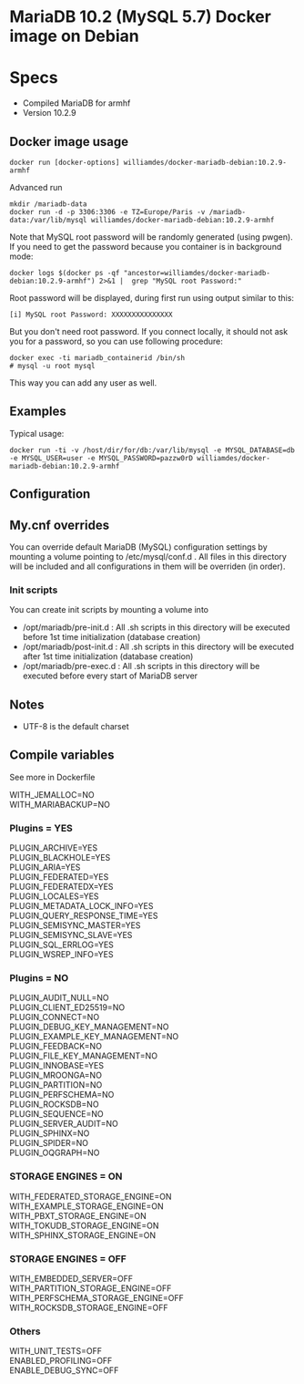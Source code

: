 # MariaDB 10.2 (MySQL 5.7) Docker image on Debian

# Specs
- Compiled MariaDB for armhf
- Version 10.2.9

## Docker image usage

```
docker run [docker-options] williamdes/docker-mariadb-debian:10.2.9-armhf
```

Advanced run
```
mkdir /mariadb-data
docker run -d -p 3306:3306 -e TZ=Europe/Paris -v /mariadb-data:/var/lib/mysql williamdes/docker-mariadb-debian:10.2.9-armhf
```

Note that MySQL root password will be randomly generated (using pwgen).
If you need to get the password because you container is in background mode:
```
docker logs $(docker ps -qf "ancestor=williamdes/docker-mariadb-debian:10.2.9-armhf") 2>&1 |  grep "MySQL root Password:"
```
Root password will be displayed, during first run using output similar to this:
```
[i] MySQL root Password: XXXXXXXXXXXXXXX
```

But you don't need root password. If you connect locally, it should not
ask you for a password, so you can use following procedure:
```
docker exec -ti mariadb_containerid /bin/sh
# mysql -u root mysql
```
This way you can add any user as well.

## Examples

Typical usage:

```
docker run -ti -v /host/dir/for/db:/var/lib/mysql -e MYSQL_DATABASE=db -e MYSQL_USER=user -e MYSQL_PASSWORD=pazzw0rD williamdes/docker-mariadb-debian:10.2.9-armhf
```

## Configuration

## My.cnf overrides

You can override default MariaDB (MySQL) configuration settings by mounting a volume pointing to /etc/mysql/conf.d .
All files in this directory will be included and all configurations in them will be overriden (in order).

### Init scripts

You can create init scripts by mounting a volume into
- /opt/mariadb/pre-init.d : All .sh scripts in this directory will be executed before 1st time initialization (database creation)
- /opt/mariadb/post-init.d : All .sh scripts in this directory will be executed after 1st time initialization (database creation)
- /opt/mariadb/pre-exec.d : All .sh scripts in this directory will be executed before every start of MariaDB server

## Notes

- UTF-8 is the default charset

## Compile variables

See more in Dockerfile

  WITH_JEMALLOC=NO  
  WITH_MARIABACKUP=NO  
### Plugins = YES
  PLUGIN_ARCHIVE=YES  
  PLUGIN_BLACKHOLE=YES  
  PLUGIN_ARIA=YES  
  PLUGIN_FEDERATED=YES  
  PLUGIN_FEDERATEDX=YES  
  PLUGIN_LOCALES=YES  
  PLUGIN_METADATA_LOCK_INFO=YES  
  PLUGIN_QUERY_RESPONSE_TIME=YES  
  PLUGIN_SEMISYNC_MASTER=YES  
  PLUGIN_SEMISYNC_SLAVE=YES  
  PLUGIN_SQL_ERRLOG=YES  
  PLUGIN_WSREP_INFO=YES  
### Plugins = NO
  PLUGIN_AUDIT_NULL=NO  
  PLUGIN_CLIENT_ED25519=NO  
  PLUGIN_CONNECT=NO   
  PLUGIN_DEBUG_KEY_MANAGEMENT=NO  
  PLUGIN_EXAMPLE_KEY_MANAGEMENT=NO  
  PLUGIN_FEEDBACK=NO  
  PLUGIN_FILE_KEY_MANAGEMENT=NO  
  PLUGIN_INNOBASE=YES  
  PLUGIN_MROONGA=NO  
  PLUGIN_PARTITION=NO  
  PLUGIN_PERFSCHEMA=NO  
  PLUGIN_ROCKSDB=NO  
  PLUGIN_SEQUENCE=NO  
  PLUGIN_SERVER_AUDIT=NO  
  PLUGIN_SPHINX=NO  
  PLUGIN_SPIDER=NO  
  PLUGIN_OQGRAPH=NO  
### STORAGE ENGINES = ON
  WITH_FEDERATED_STORAGE_ENGINE=ON  
  WITH_EXAMPLE_STORAGE_ENGINE=ON  
  WITH_PBXT_STORAGE_ENGINE=ON  
  WITH_TOKUDB_STORAGE_ENGINE=ON  
  WITH_SPHINX_STORAGE_ENGINE=ON  
### STORAGE ENGINES = OFF
  WITH_EMBEDDED_SERVER=OFF  
  WITH_PARTITION_STORAGE_ENGINE=OFF  
  WITH_PERFSCHEMA_STORAGE_ENGINE=OFF  
  WITH_ROCKSDB_STORAGE_ENGINE=OFF  
### Others
  WITH_UNIT_TESTS=OFF  
  ENABLED_PROFILING=OFF  
  ENABLE_DEBUG_SYNC=OFF  
